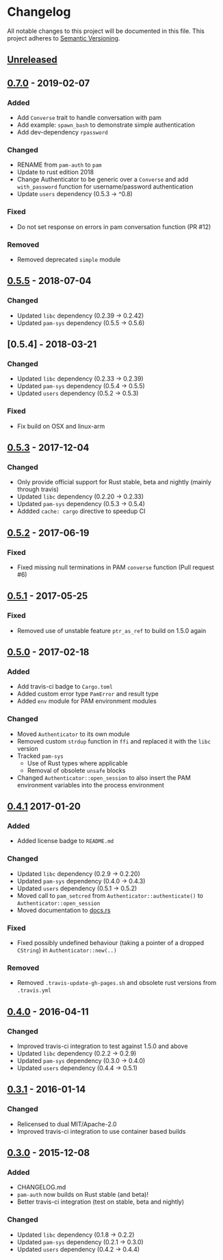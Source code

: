 # Changelog
All notable changes to this project will be documented in this file.
This project adheres to [Semantic Versioning](http://semver.org/).

<!--
### Added - for new features.
### Changed - for changes in existing functionality.
### Deprecated - for once-stable features removed in upcoming releases.
### Fixed - for any bug fixes.
### Removed - for deprecated features removed in this release.
### Security - to invite users to upgrade in case of vulnerabilities.
-->

## [Unreleased]

## [0.7.0] - 2019-02-07
### Added
- Add `Converse` trait to handle conversation with pam
- Add example: `spawn_bash` to demonstrate simple authentication
- Add dev-dependency `rpassword`

### Changed
- RENAME from `pam-auth` to `pam`
- Update to rust edition 2018
- Change Authenticator to be generic over a `Converse` and add `with_password` function for username/password authentication
- Update `users` dependency (0.5.3 -> ^0.8)

### Fixed
- Do not set response on errors in pam conversation function (PR #12)

### Removed
- Removed deprecated `simple` module

## [0.5.5] - 2018-07-04
### Changed
- Updated `libc` dependency (0.2.39 -> 0.2.42)
- Updated `pam-sys` dependency (0.5.5 -> 0.5.6)

## [0.5.4] - 2018-03-21
### Changed
- Updated `libc` dependency (0.2.33 -> 0.2.39)
- Updated `pam-sys` dependency (0.5.4 -> 0.5.5)
- Updated `users` dependency (0.5.2 -> 0.5.3)

### Fixed
- Fix build on OSX and linux-arm

## [0.5.3] - 2017-12-04
### Changed
- Only provide official support for Rust stable, beta and nightly (mainly through travis)
- Updated `libc` dependency (0.2.20 -> 0.2.33)
- Updated `pam-sys` dependency (0.5.3 -> 0.5.4)
- Addded `cache: cargo` directive to speedup CI

## [0.5.2] - 2017-06-19
### Fixed
- Fixed missing null terminations in PAM `converse` function (Pull request #6)

## [0.5.1] - 2017-05-25
### Fixed
- Removed use of unstable feature `ptr_as_ref` to build on 1.5.0 again

## [0.5.0] - 2017-02-18
### Added
- Add travis-ci badge to `Cargo.toml`
- Added custom error type `PamError` and result type
- Added `env` module for PAM environment modules

### Changed
- Moved `Authenticator` to its own module
- Removed custom `strdup` function in `ffi` and replaced it with the `libc` version
- Tracked `pam-sys`
    - Use of Rust types where applicable
    - Removal of obsolete `unsafe` blocks
- Changed `Authenticator::open_session` to also insert the PAM environment variables into the process environment

## [0.4.1] 2017-01-20
### Added
- Added license badge to `README.md`

### Changed
- Updated `libc` dependency (0.2.9 -> 0.2.20)
- Updated `pam-sys` dependency (0.4.0 -> 0.4.3)
- Updated `users` dependency (0.5.1 -> 0.5.2)
- Moved call to `pam_setcred` from `Authenticator::authenticate()` to `Authenticator::open_session`
- Moved documentation to [docs.rs](https://docs.rs/pam-auth/)

### Fixed
- Fixed possibly undefined behaviour (taking a pointer of a dropped `CString`) in `Authenticator::new(..)`

### Removed
- Removed `.travis-update-gh-pages.sh` and obsolete rust versions from `.travis.yml`

## [0.4.0] - 2016-04-11
### Changed
- Improved travis-ci integration to test against 1.5.0 and above
- Updated `libc` dependency (0.2.2 -> 0.2.9)
- Updated `pam-sys` dependency (0.3.0 -> 0.4.0)
- Updated `users` dependency (0.4.4 -> 0.5.1)

## [0.3.1] - 2016-01-14
### Changed
- Relicensed to dual MIT/Apache-2.0
- Improved travis-ci integration to use container based builds

## [0.3.0] - 2015-12-08
### Added
- CHANGELOG.md
- `pam-auth` now builds on Rust stable (and beta)!
- Better travis-ci integration (test on stable, beta and nightly)

### Changed
- Updated `libc` dependency (0.1.8 -> 0.2.2)
- Updated `pam-sys` dependency (0.2.1 -> 0.3.0)
- Updated `users` dependency (0.4.2 -> 0.4.4)


[Unreleased]: https://github.com/1wilkens/pam/compare/v0.7.0...HEAD
[0.7.0]: https://github.com/1wilkens/pam/compare/v0.5.5...v0.7.0
[0.5.5]: https://github.com/1wilkens/pam/compare/v0.5.4...v0.5.5
[0.5.3]: https://github.com/1wilkens/pam/compare/v0.5.3...v0.5.4
[0.5.3]: https://github.com/1wilkens/pam/compare/v0.5.2...v0.5.3
[0.5.2]: https://github.com/1wilkens/pam/compare/v0.5.1...v0.5.2
[0.5.1]: https://github.com/1wilkens/pam/compare/v0.5.0...v0.5.1
[0.5.0]: https://github.com/1wilkens/pam/compare/v0.4.1...v0.5.0
[0.4.1]: https://github.com/1wilkens/pam/compare/v0.4.0...v0.4.1
[0.4.0]: https://github.com/1wilkens/pam/compare/v0.3.1...v0.4.0
[0.3.1]: https://github.com/1wilkens/pam/compare/v0.3.0...v0.3.1
[0.3.0]: https://github.com/1wilkens/pam/compare/v0.2.0...v0.3.0
